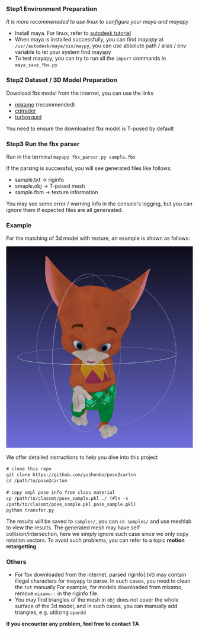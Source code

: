 ### Step1 Environment Preparation 
*It is more recommeneded to use linux to configure your maya and mayapy*

* Install maya. For linux, refer to [autodesk tutorial](https://knowledge.autodesk.com/zh-hans/support/maya/learn-explore/caas/simplecontent/content/installing-maya-2020-ubuntu.html)
* When maya is installed successfully, you can find *mayapy* at `/usr/autodesk/maya/bin/maypy`, you can use absolute path / alias / env variable to let your system find mayapy
* To test mayapy, you can try to run all the `import` commands in `maya_save_fbx.py`

### Step2 Dataset / 3D Model Preparation 
Download fbx model from the internet, you can use the links 
* [mixamo](https://www.mixamo.com/#/) (recommended)
* [cgtrader](https://www.cgtrader.com/free-3d-models/human)
* [turbosquid](https://www.turbosquid.com/Search/3D-Models/free/human/fbx)

You need to ensure the downloaded fbx model is T-posed by default 

### Step3 Run the fbx parser
Run in the terminal 
`mayapy fbx_parser.py sample.fbx`

If the parsing is successful, you will see generated files like follows: 
- sample.txt -> riginfo 
- smaple.obj -> T-posed mesh
- sample.fbm -> texture information 

You may see some error / warning info in the console's logging, but you can ignore them if expected files are all genereated. 

### Example 
For the matching of 3d model with texture, an example is shown as follows: 

![posed_texture](../img/posed_texture.png)

We offer detailed instructions to help you dive into this project
```
# clone this repo 
git clone https://github.com/yuzhenbo/pose2carton
cd /path/to/pose2carton

# copy smpl pose info from class material 
cp /path/to/classmt/pose_sample.pkl ./ (#ln -s /path/to/classmt/pose_sample.pkl pose_sample.pkl)
python transfer.py
```
The results will be saved to `samples/`, you can `cd samples/` and use meshlab to view the results. The generated mesh may have self-collision/intersection, here we simply ignore such case since 
we only copy rotation vectors. To avoid such problems, you can refer to a topic **motion retargetting**

### Others
* For fbx downloaded from the internet, parsed riginfo(.txt) may contain illegal characters for mayapy to parse. In such cases, you need to clean the `txt` manually
For example, for models downloaded from mixamo, remove `mixamo::` in the riginfo file. 
* You may find triangles of the mesh in `obj` does not cover the whole surface of the 3d model, and in such cases, you can manually add triangles, e.g. utilizing `open3d`

**If you encounter any problem, feel free to contact TA**
